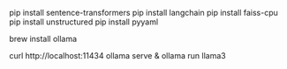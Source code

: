 
pip install sentence-transformers
pip install langchain
pip install faiss-cpu
pip install unstructured
pip install pyyaml


brew install ollama

curl http://localhost:11434
ollama serve &
ollama run llama3